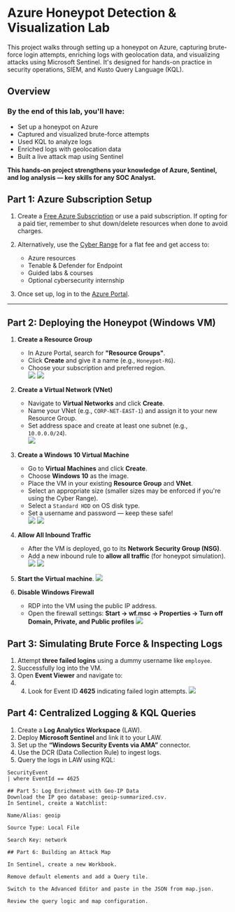 # Azure Honeypot Detection & Visualization Lab

This project walks through setting up a honeypot on Azure, capturing brute-force login attempts, enriching logs with geolocation data, and visualizing attacks using Microsoft Sentinel. It's designed for hands-on practice in security operations, SIEM, and Kusto Query Language (KQL).  

## Overview  
### By the end of this lab, you'll have:  
- Set up a honeypot on Azure
- Captured and visualized brute-force attempts
- Used KQL to analyze logs
- Enriched logs with geolocation data
- Built a live attack map using Sentinel

**This hands-on project strengthens your knowledge of Azure, Sentinel, and log analysis — key skills for any SOC Analyst.**

## Part 1: Azure Subscription Setup

1. Create a [Free Azure Subscription](https://azure.microsoft.com/en-us/pricing/purchase-options/azure-account) or use a paid subscription. If opting for a paid tier, remember to shut down/delete resources when done to avoid charges.

2. Alternatively, use the [Cyber Range](https://skool.com/cyber-range) for a flat fee and get access to:
   - Azure resources
   - Tenable & Defender for Endpoint
   - Guided labs & courses
   - Optional cybersecurity internship

3. Once set up, log in to the [Azure Portal](https://portal.azure.com).

---

## Part 2: Deploying the Honeypot (Windows VM)

1. **Create a Resource Group**  
   - In Azure Portal, search for **"Resource Groups"**.
   - Click **Create** and give it a name (e.g., `Honeypot-RG`).
   - Choose your subscription and preferred region.  
   ![](img/resource_group.png) 
   ![](img/resource_group2.png)


2. **Create a Virtual Network (VNet)**  
   - Navigate to **Virtual Networks** and click **Create**.
   - Name your VNet (e.g., `CORP-NET-EAST-1`) and assign it to your new Resource Group.
   - Set address space and create at least one subnet (e.g., `10.0.0.0/24`).  
   ![](img/Virtual_network.png)

3. **Create a Windows 10 Virtual Machine**  
   - Go to **Virtual Machines** and click **Create**.
   - Choose **Windows 10** as the image.
   - Place the VM in your existing **Resource Group** and **VNet**.
   - Select an appropriate size (smaller sizes may be enforced if you're using the Cyber Range).
   - Select a `Standard HDD` on OS disk type.
   - Set a username and password — keep these safe!  
   ![](img/virtual_machine.png)
   ![](img/virtual_machine_created.png)

4. **Allow All Inbound Traffic**  
   - After the VM is deployed, go to its **Network Security Group (NSG)**.
   - Add a new inbound rule to **allow all traffic** (for honeypot simulation).
   ![](img/delete_inbound_rule.png)
   ![](img/add_inbound_rule.png)

5. **Start the Virtual machine**. 
   ![](img/Start_vm.png)

6. **Disable Windows Firewall**  
   - RDP into the VM using the public IP address.
   - Open the firewall settings: **Start -> wf.msc -> Properties -> Turn off Domain, Private, and Public profiles**
   ![](img/Windows_firewall.png)


## Part 3: Simulating Brute Force & Inspecting Logs
1. Attempt **three failed logins** using a dummy username like `employee`.
2. Successfully log into the VM.
3. Open **Event Viewer** and navigate to:
4. 4. Look for Event ID **4625** indicating failed login attempts.
   ![](img/)

## Part 4: Centralized Logging & KQL Queries

1. Create a **Log Analytics Workspace** (LAW).
2. Deploy **Microsoft Sentinel** and link it to your LAW.
3. Set up the **“Windows Security Events via AMA”** connector.
4. Use the DCR (Data Collection Rule) to ingest logs.
5. Query the logs in LAW using KQL:
```kql
SecurityEvent
| where EventId == 4625

## Part 5: Log Enrichment with Geo-IP Data
Download the IP geo database: geoip-summarized.csv.
In Sentinel, create a Watchlist:

Name/Alias: geoip

Source Type: Local File

Search Key: network

## Part 6: Building an Attack Map

In Sentinel, create a new Workbook.

Remove default elements and add a Query tile.

Switch to the Advanced Editor and paste in the JSON from map.json.

Review the query logic and map configuration.
